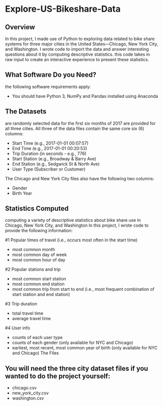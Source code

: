 # Explore-US-Bikeshare-Data
## Overview
In this project, I made use of Python to exploring data related to bike share systems for three major cities in the United States—Chicago, New York City, and Washington. I wrote code to import the data and answer interesting questions about it by computing descriptive statistics. this code takes in raw input to create an interactive experience to present these statistics.
## What Software Do you Need?
the following software requirements apply:
- You should have Python 3, NumPy and Pandas installed using Anaconda

## The Datasets
are randomly selected data for the first six months of 2017 are provided for all three cities. All three of the data files contain the same core six (6) columns:

- Start Time (e.g., 2017-01-01 00:07:57)
- End Time (e.g., 2017-01-01 00:20:53)
- Trip Duration (in seconds - e.g., 776)
- Start Station (e.g., Broadway & Barry Ave)
- End Station (e.g., Sedgwick St & North Ave)
- User Type (Subscriber or Customer)

The Chicago and New York City files also have the following two columns:
- Gender
- Birth Year

## Statistics Computed
computing a variety of descriptive statistics about bike share use in Chicago, New York City, and Washington
In this project, I wrote code to provide the following information:

#1 Popular times of travel (i.e., occurs most often in the start time)
- most common month
- most common day of week
- most common hour of day

#2 Popular stations and trip
- most common start station
- most common end station
- most common trip from start to end (i.e., most frequent combination of start station and end station)

#3 Trip duration
- total travel time
- average travel time

#4 User info
- counts of each user type
- counts of each gender (only available for NYC and Chicago)
- earliest, most recent, most common year of birth (only available for NYC and Chicago)
The Files

## You will need the three city dataset files if you wanted to do the project yourself:
- chicago.csv
- new_york_city.csv
- washington.csv
